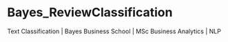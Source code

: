 # Bayes_ReviewClassification
Text Classification | Bayes Business School | MSc Business Analytics | NLP

